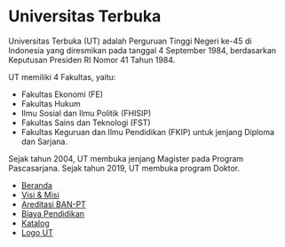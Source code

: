 # Universitas Terbuka

Universitas Terbuka (UT) adalah Perguruan Tinggi Negeri ke-45 di Indonesia yang diresmikan pada tanggal 4 September 1984, berdasarkan Keputusan Presiden RI Nomor 41 Tahun 1984.

UT memiliki 4 Fakultas, yaitu:

- Fakultas Ekonomi (FE)
- Fakultas Hukum
- Ilmu Sosial dan Ilmu Politik (FHISIP)
- Fakultas Sains dan Teknologi (FST)
- Fakultas Keguruan dan Ilmu Pendidikan (FKIP) untuk jenjang Diploma dan Sarjana.

Sejak tahun 2004, UT membuka jenjang Magister pada Program Pascasarjana. Sejak tahun 2019, UT membuka program Doktor.

- [Beranda](/README.md)
- [Visi & Misi](/visi-misi.md)
- [Areditasi BAN-PT](/akreditasi.md)
- [Biaya Pendidikan](/biaya-pendidikan.md)
- [Katalog](/katalog.md)
- [Logo UT](/logo-ut.md)
